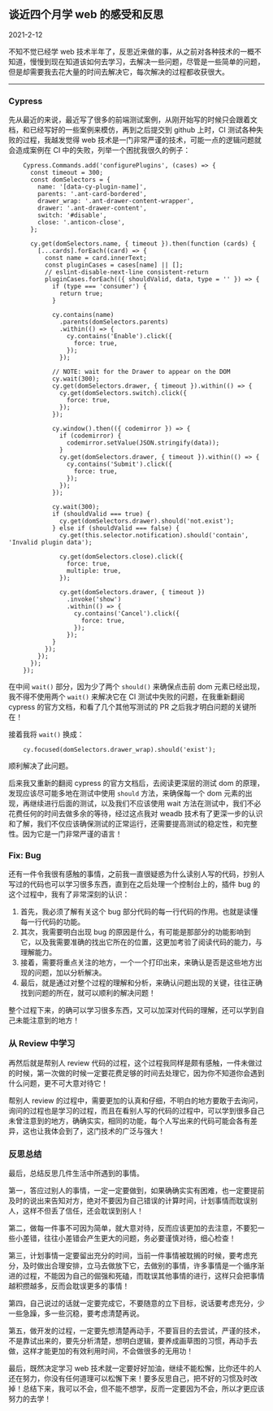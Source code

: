 ## 谈近四个月学 web 的感受和反思

2021-2-12

不知不觉已经学 web 技术半年了，反思近来做的事，从之前对各种技术的一概不知道，慢慢到现在知道该如何去学习，去解决一些问题，尽管是一些简单的问题，但是却需要我去花大量的时间去解决它，每次解决的过程都收获很大。

--------

### Cypress

先从最近的来说，最近写了很多的前端测试案例，从刚开始写的时候只会跟着文档，和已经写好的一些案例来模仿，再到之后提交到 github 上时，CI 测试各种失败的过程，我越发觉得 web 技术是一门非常严谨的技术，可能一点的逻辑问题就会造成案例在 CI 中的失败，列举一个困扰我很久的例子：
```
    Cypress.Commands.add('configurePlugins', (cases) => {
      const timeout = 300;
      const domSelectors = {
        name: '[data-cy-plugin-name]',
        parents: '.ant-card-bordered',
        drawer_wrap: '.ant-drawer-content-wrapper',
        drawer: '.ant-drawer-content',
        switch: '#disable',
        close: '.anticon-close',
      };

      cy.get(domSelectors.name, { timeout }).then(function (cards) {
        [...cards].forEach((card) => {
          const name = card.innerText;
          const pluginCases = cases[name] || [];
          // eslint-disable-next-line consistent-return
          pluginCases.forEach(({ shouldValid, data, type = '' }) => {
            if (type === 'consumer') {
              return true;
            }

            cy.contains(name)
              .parents(domSelectors.parents)
              .within(() => {
                cy.contains('Enable').click({
                  force: true,
                });
              });

            // NOTE: wait for the Drawer to appear on the DOM
            cy.wait(300);
            cy.get(domSelectors.drawer, { timeout }).within(() => {
              cy.get(domSelectors.switch).click({
                force: true,
              });
            });

            cy.window().then(({ codemirror }) => {
              if (codemirror) {
                codemirror.setValue(JSON.stringify(data));
              }
              cy.get(domSelectors.drawer, { timeout }).within(() => {
                cy.contains('Submit').click({
                  force: true,
                });
              });
            });

            cy.wait(300);
            if (shouldValid === true) {
              cy.get(domSelectors.drawer).should('not.exist');
            } else if (shouldValid === false) {
              cy.get(this.selector.notification).should('contain', 'Invalid plugin data');

              cy.get(domSelectors.close).click({
                force: true,
                multiple: true,
              });

              cy.get(domSelectors.drawer, { timeout })
                .invoke('show')
                .within(() => {
                  cy.contains('Cancel').click({
                    force: true,
                  });
                });
            }
          });
        });
      });
    });
```

在中间 `wait()` 部分，因为少了两个 `should()` 来确保点击前 dom 元素已经出现，我不得不使用两个 `wait()` 来解决它在 CI 测试中失败的问题，在我重新翻阅 cypress 的官方文档，和看了几个其他写测试的 PR 之后我才明白问题的关键所在！

接着我将 `wait()` 换成：
```
    cy.focused(domSelectors.drawer_wrap).should('exist');
```

顺利解决了此问题。

后来我又重新的翻阅 cypress 的官方文档后，去阅读更深层的测试 dom 的原理，发现应该尽可能多地在测试中使用 `should` 方法，来确保每一个 dom 元素的出现，再继续进行后面的测试，以及我们不应该使用 wait 方法在测试中，我们不必花费任何的时间去做多余的等待，经过这点我对 weadb 技术有了更深一步的认识和了解，我们不仅应该确保测试的正常运行，还需要提高测试的稳定性，和完整性。因为它是一门非常严谨的语言！

### Fix: Bug

还有一件令我很有感触的事情，之前我一直很疑惑为什么读别人写的代码，抄别人写过的代码也可以学习很多东西，直到在之后处理一个控制台上的，插件 bug 的这个过程中，我有了非常深刻的认识：

1. 首先，我必须了解有关这个 bug 部分代码的每一行代码的作用。也就是读懂每一行代码的功能。
2. 其次，我需要明白出现 bug 的原因是什么，有可能是那部分的功能影响到它，以及我需要准确的找出它所在的位置，这更加考验了阅读代码的能力，与理解能力。
3. 接着，需要将重点关注的地方，一个一个打印出来，来确认是否是这些地方出现的问题，加以分析解决。
4. 最后，就是通过对整个过程的理解和分析，来确认问题出现的关键，往往正确找到问题的所在，就可以顺利的解决问题！

整个过程下来，的确可以学习很多东西，又可以加深对代码的理解，还可以学到自己未能注意到的地方！

### 从 Review 中学习

再然后就是帮别人 review 代码的过程，这个过程我同样是颇有感触，一件未做过的时候，第一次做的时候一定要花费足够的时间去处理它，因为你不知道你会遇到什么问题，更不可大意对待它！

帮别人 review 的过程中，需要更加的认真和仔细，不明白的地方要敢于去询问，询问的过程也是学习的过程，而且在看别人写的代码的过程中，可以学到很多自己未曾注意到的地方，确确实实，相同的功能，每个人写出来的代码可能会各有差异，这也让我体会到了，这门技术的广泛与强大！

### 反思总结

最后，总结反思几件生活中所遇到的事情。

第一，答应过别人的事情，一定一定要做到，如果确确实实有困难，也一定要提前及时的说出来告知对方，绝对不要因为自己错误的计算时间，计划事情而耽误别人，这样不但丢了信任，还会耽误到别人！

第二，做每一件事不可因为简单，就大意对待，反而应该更加的去注意，不要犯一些小差错，往往小差错会产生更大的问题，务必要谨慎对待，细心检查！

第三，计划事情一定要留出充分的时间，当前一件事情被耽搁的时候，要考虑充分，及时做出合理安排，立马去做放下它，去做别的事情，许多事情是一个循序渐进的过程，不能因为自己的倔强和死磕，而耽误其他事情的进行，这样只会把事情越积攒越多，反而会耽误更多的事情！

第四，自己说过的话就一定要完成它，不要随意的立下目标，说话要考虑充分，少一些急躁，多一些沉稳，要考虑清楚再说。

第五，做开发的过程，一定要先想清楚再动手，不要盲目的去尝试，严谨的技术，不是靠试出来的，要先分析清楚，想明白逻辑，要养成画草图的习惯，再动手去做，这样才能更加的有效利用时间，不会做很多的无用功！

最后，既然决定学习 web 技术就一定要好好加油，继续不能松懈，比你还牛的人还在努力，你没有任何道理可以松懈下来！要多反思自己，把不好的习惯及时改掉！总结下来，我可以不会，但不能不想学，反而一定要因为不会，所以才更应该努力的去学！
